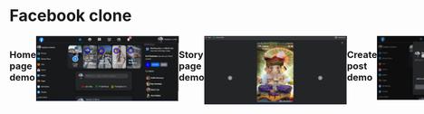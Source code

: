 # Facebook clone

<div style="display:flex">
<h3>Home page demo</h3>
<img width="50%" height="50%" src="ss/home.jpg"></img>

<h3>Story page demo</h3>
<img width="50%" height="50%" src="ss/stories.jpg"></img>

<h3>Create post demo</h3>
<img width="50%" height="50%" src="ss/homePost.jpg"></img>

<h3>Multiple images upload</h3>
<img width="50%" height="50%" src="ss/creatingPostMultiplePhotots.jpg"></img>

<h3>Create story</h3>
<img width="50%" height="50%" src="ss/createStory.jpg"></img>

<h3>Story preview</h3>
<p>users can add multiple images/videos and text</p>
<img width="50%" height="50%" src="ss/storyPreview.jpg"></img>

<h3>Friends page</h3>
<img width="50%" height="50%" src="ss/friends.jpg"></img>

<h3>Chat page demo</h3>
<img width="50%" height="50%" src="ss/chats.jpg"></img>

<h3>chat pop up</h3>
<img width="50%" height="50%" src="ss/chatMini.jpg"></img>

<h3>Timeline page demo</h3>
<img width="50%" height="50%" src="ss/timelinemain.jpg"></img>

<h3>Profile photo upload on my timeline</h3>
<img width="50%" height="50%" src="ss/profileUpload.jpg"></img>

<h3>Cover photo upload on my timeline</h3>
<img width="50%" height="50%" src="ss/coverPhoto.jpg"></img>

<h3>Timeline post demo</h3>
<img width="50%" height="50%" src="ss/timelinePosts.jpg"></img>

<h3>Friend's timeline new chat pop up</h3>
<img width="50%" height="50%" src="ss/timelineNewChat.jpg"></img>

<h3>chat pop up minimzied</h3>
<img width="50%" height="50%" src="ss/minimizedChat.jpg"></img>

<h3>Cretae post on friend's timeline</h3>
<img width="50%" height="50%" src="ss/timelineCreatePost.jpg"></img>

<h3>Friend request on friend's timeline</h3>
<img width="50%" height="50%" src="ss/friendRestTimeline.jpg"></img>

<h3>Add friend on suggested user timeline page</h3>
<img width="50%" height="50%" src="ss/friendSuggestionTimeline.jpg"></img>

<h3>Notifications</h3>
<img width="50%" height="50%" src="ss/notifications.jpg"></img>

<h3>Post with only text</h3>
<img width="50%" height="50%" src="ss/postOnlyText.jpg"></img>

<h3>Post with video/image</h3>
<img width="50%" height="50%" src="ss/videoPost.jpg"></img>

<div>









This project was bootstrapped with [Create React App](https://github.com/facebook/create-react-app).

## Available Scripts

In the project directory, you can run:

### `npm start`

Runs the app in the development mode.\
Open [http://localhost:3000](http://localhost:3000) to view it in the browser.

The page will reload if you make edits.\
You will also see any lint errors in the console.

### `npm test`

Launches the test runner in the interactive watch mode.\
See the section about [running tests](https://facebook.github.io/create-react-app/docs/running-tests) for more information.

### `npm run build`

Builds the app for production to the `build` folder.\
It correctly bundles React in production mode and optimizes the build for the best performance.

The build is minified and the filenames include the hashes.\
Your app is ready to be deployed!

See the section about [deployment](https://facebook.github.io/create-react-app/docs/deployment) for more information.

### `npm run eject`

**Note: this is a one-way operation. Once you `eject`, you can’t go back!**

If you aren’t satisfied with the build tool and configuration choices, you can `eject` at any time. This command will remove the single build dependency from your project.

Instead, it will copy all the configuration files and the transitive dependencies (webpack, Babel, ESLint, etc) right into your project so you have full control over them. All of the commands except `eject` will still work, but they will point to the copied scripts so you can tweak them. At this point you’re on your own.

You don’t have to ever use `eject`. The curated feature set is suitable for small and middle deployments, and you shouldn’t feel obligated to use this feature. However we understand that this tool wouldn’t be useful if you couldn’t customize it when you are ready for it.

## Learn More

You can learn more in the [Create React App documentation](https://facebook.github.io/create-react-app/docs/getting-started).

To learn React, check out the [React documentation](https://reactjs.org/).

### Code Splitting

This section has moved here: [https://facebook.github.io/create-react-app/docs/code-splitting](https://facebook.github.io/create-react-app/docs/code-splitting)

### Analyzing the Bundle Size

This section has moved here: [https://facebook.github.io/create-react-app/docs/analyzing-the-bundle-size](https://facebook.github.io/create-react-app/docs/analyzing-the-bundle-size)

### Making a Progressive Web App

This section has moved here: [https://facebook.github.io/create-react-app/docs/making-a-progressive-web-app](https://facebook.github.io/create-react-app/docs/making-a-progressive-web-app)

### Advanced Configuration

This section has moved here: [https://facebook.github.io/create-react-app/docs/advanced-configuration](https://facebook.github.io/create-react-app/docs/advanced-configuration)

### Deployment

This section has moved here: [https://facebook.github.io/create-react-app/docs/deployment](https://facebook.github.io/create-react-app/docs/deployment)

### `npm run build` fails to minify

This section has moved here: [https://facebook.github.io/create-react-app/docs/troubleshooting#npm-run-build-fails-to-minify](https://facebook.github.io/create-react-app/docs/troubleshooting#npm-run-build-fails-to-minify)
